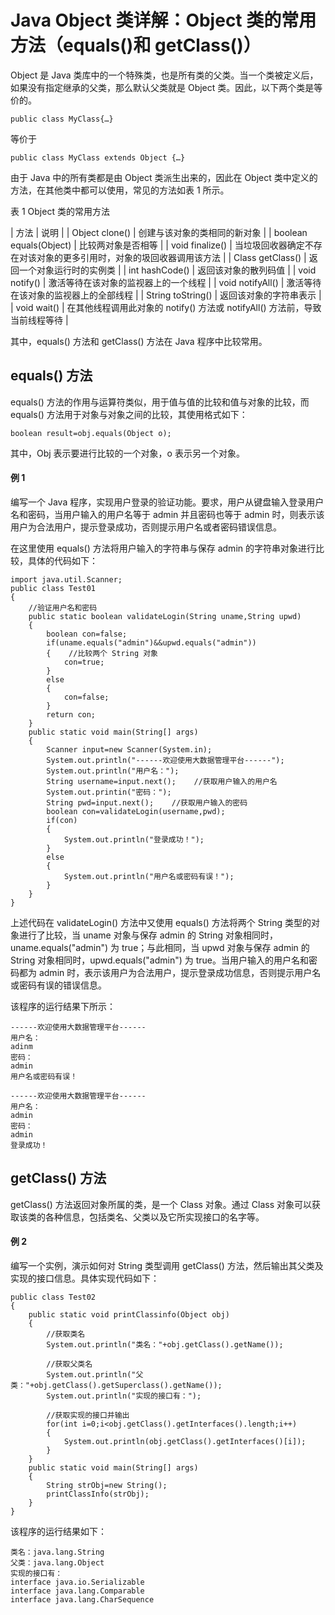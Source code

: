 # Java Object 类详解：Object 类的常用方法（equals()和 getClass()）

Object 是 Java 类库中的一个特殊类，也是所有类的父类。当一个类被定义后，如果没有指定继承的父类，那么默认父类就是 Object 类。因此，以下两个类是等价的。

```
public class MyClass{…}
```

等价于

```
public class MyClass extends Object {…}
```

由于 Java 中的所有类都是由 Object 类派生出来的，因此在 Object 类中定义的方法，在其他类中都可以使用，常见的方法如表 1 所示。

表 1 Object 类的常用方法

| 方法 | 说明 |
| Object clone() | 创建与该对象的类相同的新对象 |
| boolean equals(Object) | 比较两对象是否相等 |
| void finalize() | 当垃圾回收器确定不存在对该对象的更多引用时，对象的圾回收器调用该方法 |
| Class getClass() | 返回一个对象运行时的实例类 |
| int hashCode() | 返回该对象的散列码值 |
| void notify() | 激活等待在该对象的监视器上的一个线程 |
| void notifyAll() | 激活等待在该对象的监视器上的全部线程 |
| String toString() | 返回该对象的字符串表示 |
| void wait() | 在其他线程调用此对象的 notify() 方法或 notifyAll() 方法前，导致当前线程等待 |

其中，equals() 方法和 getClass() 方法在 Java 程序中比较常用。

## equals() 方法

equals() 方法的作用与运算符类似，用于值与值的比较和值与对象的比较，而 equals() 方法用于对象与对象之间的比较，其使用格式如下：

```
boolean result=obj.equals(Object o);
```

其中，Obj 表示要进行比较的一个对象，o 表示另一个对象。

#### 例 1

编写一个 Java 程序，实现用户登录的验证功能。要求，用户从键盘输入登录用户名和密码，当用户输入的用户名等于 admin 并且密码也等于 admin 时，则表示该用户为合法用户，提示登录成功，否则提示用户名或者密码错误信息。

在这里使用 equals() 方法将用户输入的字符串与保存 admin 的字符串对象进行比较，具体的代码如下：

```
import java.util.Scanner;
public class Test01
{
    //验证用户名和密码
    public static boolean validateLogin(String uname,String upwd)
    {
        boolean con=false;
        if(uname.equals("admin")&&upwd.equals("admin"))
        {    //比较两个 String 对象
            con=true;
        }
        else
        {
            con=false;
        }
        return con;
    }
    public static void main(String[] args)
    {
        Scanner input=new Scanner(System.in);
        System.out.println("------欢迎使用大数据管理平台------");
        System.out.println("用户名：");
        String username=input.next();    //获取用户输入的用户名
        System.out.printin("密码：");
        String pwd=input.next();    //获取用户输入的密码
        boolean con=validateLogin(username,pwd);
        if(con)
        {
            System.out.println("登录成功！");
        }
        else
        {
            System.out.println("用户名或密码有误！");
        }
    }
}
```

上述代码在 validateLogin() 方法中又使用 equals() 方法将两个 String 类型的对象进行了比较，当 uname 对象与保存 admin 的 String 对象相同时，uname.equals("admin") 为 true；与此相同，当 upwd 对象与保存 admin 的 String 对象相同时，upwd.equals("admin") 为 true。当用户输入的用户名和密码都为 admin 时，表示该用户为合法用户，提示登录成功信息，否则提示用户名或密码有误的错误信息。

该程序的运行结果下所示：

```
------欢迎使用大数据管理平台------
用户名：
adinm
密码：
admin
用户名或密码有误！
```

```
------欢迎使用大数据管理平台------
用户名：
admin
密码：
admin
登录成功！
```

## getClass() 方法

getClass() 方法返回对象所属的类，是一个 Class 对象。通过 Class 对象可以获取该类的各种信息，包括类名、父类以及它所实现接口的名字等。

#### 例 2

编写一个实例，演示如何对 String 类型调用 getClass() 方法，然后输出其父类及实现的接口信息。具体实现代码如下：

```
public class Test02
{
    public static void printClassinfo(Object obj)
    {
        //获取类名
        System.out.println("类名："+obj.getClass().getName());

        //获取父类名
        System.out.println("父类："+obj.getClass().getSuperclass().getName());
        System.out.println("实现的接口有：");

        //获取实现的接口并输出
        for(int i=0;i<obj.getClass().getInterfaces().length;i++)
        {
            System.out.println(obj.getClass().getInterfaces()[i]);
        }
    }
    public static void main(String[] args)
    {
        String strObj=new String();
        printClassInfo(strObj);
    }
}
```

该程序的运行结果如下：

```
类名：java.lang.String
父类：java.lang.Object
实现的接口有：
interface java.io.Serializable
interface java.lang.Comparable
interface java.lang.CharSequence
```